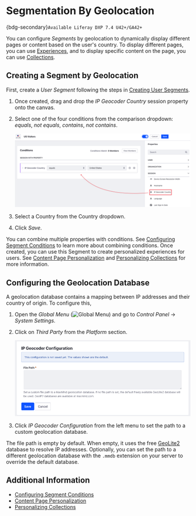 # Segmentation By Geolocation

{bdg-secondary}`Available Liferay DXP 7.4 U42+/GA42+`

You can configure *Segments* by geolocation to dynamically display different pages or content based on the user's country. To display different pages, you can use [Experiences](../experience-personalization/content-page-personalization.md#understanding-how-experiences-work), and to display specific content on the page, you can use [Collections](../experience-personalization/personalizing-collections.md).

## Creating a Segment by Geolocation

First, create a *User Segment* following the steps in [Creating User Segments](./creating-and-managing-user-segments.md#creating-user-segments).

1. Once created, drag and drop the *IP Geocoder Country* session property onto the canvas.
1. Select one of the four conditions from the comparison dropdown: *equals*, *not equals*, *contains*, *not contains*.

   ![Use the IP Geocoder Country session property to create a Segment by geolocation.](./segmentation-by-geolocation/images/01.png)

1. Select a Country from the Country dropdown.
1. Click *Save*.

You can combine multiple properties with conditions. See [Configuring Segment Conditions](./creating-and-managing-user-segments.md#configuring-segment-conditions) to learn more about combining conditions. Once created, you can use this Segment to create personalized experiences for users. See [Content Page Personalization](../experience-personalization/content-page-personalization.md) and [Personalizing Collections](../experience-personalization/personalizing-collections.md) for more information.

## Configuring the Geolocation Database

A geolocation database contains a mapping between IP addresses and their country of origin. To configure this,

1. Open the *Global Menu* (![Global Menu](../../../images/icon-applications-menu.png)) and go to *Control Panel* &rarr; *System Settings*.
1. Click on *Third Party* from the *Platform* section.

   ![You can set the filepath to a custom geolocation database.](./segmentation-by-geolocation/images/02.png)

1. Click *IP Geocoder Configuration* from the left menu to set the path to a custom geolocation database.

The file path is empty by default. When empty, it uses the free [GeoLite2](https://dev.maxmind.com/geoip/geolite2-free-geolocation-data?lang=en) database to resolve IP addresses. Optionally, you can set the path to a different geolocation database with the `.mmdb` extension on your server to override the default database.  

## Additional Information

* [Configuring Segment Conditions](./creating-and-managing-user-segments.md#configuring-segment-conditions)
* [Content Page Personalization](../experience-personalization/content-page-personalization.md)
* [Personalizing Collections](../experience-personalization/personalizing-collections.md)
